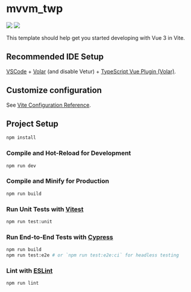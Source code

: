 # mvvm_twp

<img src="https://lh3.googleusercontent.com/pw/AL9nZEWK9YYLN0bgf_oax6wk91eHLWFr8g47EhGRE04XyQZdaCRijpR6x0zjc0qj6BOcKR8Yu-pg9x4YH7JfqnJ-1sXsGqfPSX6lGu14JSF4aV2kxMptIReMvmhXptWH9pRnw27sFaqQtybDWOXK0YjiBxSO=w1918-h936-no?authuser=0" />

<img src="https://lh3.googleusercontent.com/pw/AL9nZEVMvVN0RbGamZPKw5YM3WzAXJlTyOekrRNdDjClz54aVLOrJoBUW-ihswDU0vkx9S4UmOt1Bw7zh-5qkh4FNDdlrCBPLufBcsdABhCwBC5pvogWrRu1LwLTJFdhhHaJQkPbuBaVJS_lUfWFo_PNvY5x=w795-h619-no?authuser=0" />

This template should help get you started developing with Vue 3 in Vite.

## Recommended IDE Setup

[VSCode](https://code.visualstudio.com/) + [Volar](https://marketplace.visualstudio.com/items?itemName=Vue.volar) (and disable Vetur) + [TypeScript Vue Plugin (Volar)](https://marketplace.visualstudio.com/items?itemName=Vue.vscode-typescript-vue-plugin).

## Customize configuration

See [Vite Configuration Reference](https://vitejs.dev/config/).

## Project Setup

```sh
npm install
```

### Compile and Hot-Reload for Development

```sh
npm run dev
```

### Compile and Minify for Production

```sh
npm run build
```

### Run Unit Tests with [Vitest](https://vitest.dev/)

```sh
npm run test:unit
```

### Run End-to-End Tests with [Cypress](https://www.cypress.io/)

```sh
npm run build
npm run test:e2e # or `npm run test:e2e:ci` for headless testing
```

### Lint with [ESLint](https://eslint.org/)

```sh
npm run lint
```
